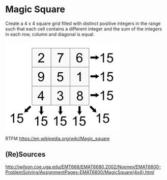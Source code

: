 # Magic Square

Create a 4 x 4 square grid filled with distinct positive integers in the range such that each cell contains a different integer and the sum of the integers in each row, column and diagonal is equal.

![](magic-square.svg)

RTFM https://en.wikipedia.org/wiki/Magic_square

## (Re)Sources
http://jwilson.coe.uga.edu/EMT668/EMAT6680.2002/Nooney/EMAT6600-ProblemSolving/AssignmentPages-EMAT6600/MagicSquare(4x4).html
